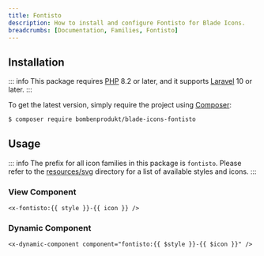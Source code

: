 ```yaml
---
title: Fontisto
description: How to install and configure Fontisto for Blade Icons.
breadcrumbs: [Documentation, Families, Fontisto]
---
```


## Installation

::: info
This package requires [PHP](https://www.php.net/) 8.2 or later, and it supports [Laravel](https://laravel.com/) 10 or later.
:::

To get the latest version, simply require the project using [Composer](https://getcomposer.org/):

```bash
$ composer require bombenprodukt/blade-icons-fontisto
```

## Usage

::: info
The prefix for all icon families in this package is `fontisto`. Please refer to the [resources/svg](https://github.com/faustbrian/blade-icons-fontisto/tree/main/resources/svg) directory for a list of available styles and icons.
:::

### View Component

```blade
<x-fontisto:{{ style }}-{{ icon }} />
```

### Dynamic Component

```blade
<x-dynamic-component component="fontisto:{{ $style }}-{{ $icon }}" />
```
